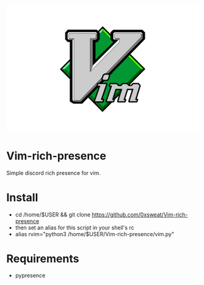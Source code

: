 ![Vim logo](https://github.com/0xsweat/Vim-rich-presence/blob/main/vim.png)
# Vim-rich-presence
Simple discord rich presence for vim.
# Install
- cd /home/$USER && git clone https://github.com/0xsweat/Vim-rich-presence
- then set an alias for this script in your shell's rc
-   alias rvim="python3 /home/$USER/Vim-rich-presence/vim.py"
# Requirements
- pypresence
